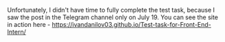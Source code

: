 Unfortunately, I didn't have time to fully complete the test task, because I saw the post in the Telegram channel only on July 19.
You can see the site in action here -  https://ivandanilov03.github.io/Test-task-for-Front-End-Intern/
